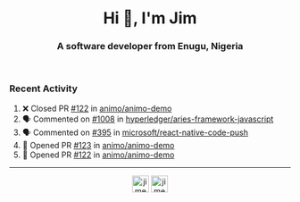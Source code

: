 <h1 align="center">Hi 👋, I'm Jim</h1>
<h3 align="center">A software developer from Enugu, Nigeria</h3>
<br/>
<!-- https://github.com/rahuldkjain/github-profile-readme-generator --!>

<!--  <p align="left"><img src="https://github-readme-stats.vercel.app/api?username=rapaktech&show_icons=true&count_private=true&" alt="rapaktech" /></p> --!>

<!--
Github language stats
<p align="left"><img src="https://github-readme-stats.vercel.app/api/top-langs/?username=rapaktech&layout=compact" alt="rapaktech" /><p>
-->

<!-- Codestats language stats -->
<!-- <p align="left"><img src="https://codestats-readme.vercel.app/api/top-langs/?username=rapaktech&layout=compact&language_count=12" alt="rapaktech" /><p>    --!>
  
<h3>Recent Activity</h3>

<!--START_SECTION:activity-->
1. ❌ Closed PR [#122](https://github.com/animo/animo-demo/pull/122) in [animo/animo-demo](https://github.com/animo/animo-demo)
2. 🗣 Commented on [#1008](https://github.com/hyperledger/aries-framework-javascript/issues/1008) in [hyperledger/aries-framework-javascript](https://github.com/hyperledger/aries-framework-javascript)
3. 🗣 Commented on [#395](https://github.com/microsoft/react-native-code-push/issues/395) in [microsoft/react-native-code-push](https://github.com/microsoft/react-native-code-push)
4. 💪 Opened PR [#123](https://github.com/animo/animo-demo/pull/123) in [animo/animo-demo](https://github.com/animo/animo-demo)
5. 💪 Opened PR [#122](https://github.com/animo/animo-demo/pull/122) in [animo/animo-demo](https://github.com/animo/animo-demo)
<!--END_SECTION:activity-->

---

<p align="center">
<a href="https://twitter.com/jimezesinachi" target="blank"><img align="center" src="https://cdn.jsdelivr.net/npm/simple-icons@3.0.1/icons/twitter.svg" alt="jimezesinachi" height="30" width="30" /></a>
<a href="https://linkedin.com/in/jimezesinachi" target="blank"><img align="center" src="https://cdn.jsdelivr.net/npm/simple-icons@3.0.1/icons/linkedin.svg" alt="jimezesinachi" height="30" width="30" /></a>
</p>
